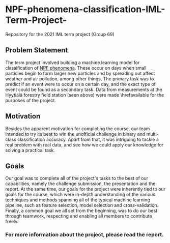 # NPF-phenomena-classification-IML-Term-Project-
Repository for the 2021 IML term project (Group 69)

## Problem Statement
The term project involved building a machine learning model for classification of [NPF phenomena](https://iopscience.iop.org/article/10.1088/1748-9326/aadf3c). These occur on days when small particles begin to form larger new particles and by spreading out affect weather and air pollution, among other things. The primary task was to predict if an event were to occur on a certain day, and the exact type of event could be found as a secondary task. Data from measurements at the Hyytiälä forestry field station (seen above) were made \hrefavailable for the purposes of the project.


## Motivation
Besides the apparent motivation for completing the course, our team intended to try its best to win the unofficial challenge in binary and multi-class classification accuracy. Apart from that, it was intriguing to tackle a real problem with real data, and see how we could apply our knowledge for solving a practical task. 

## Goals 
Our goal was to complete all of the project's tasks to the best of our capabilities, namely the challenge submission, the presentation and the report. At the same time, our goals for the project were inherently tied to our goals for the course, which were in-depth understanding of the various techniques and methods spanning all of the typical machine learning pipeline, such as feature selection, model selection and cross-validation.  Finally, a common goal we all set from the beginning, was to do our best through teamwork, respecting and enabling all members to contribute freely. 

### For more information about the project, please read the report.
